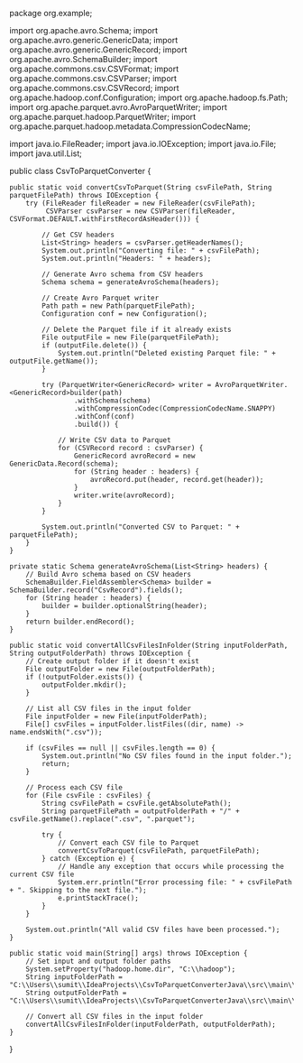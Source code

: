 package org.example;

import org.apache.avro.Schema;
import org.apache.avro.generic.GenericData;
import org.apache.avro.generic.GenericRecord;
import org.apache.avro.SchemaBuilder;
import org.apache.commons.csv.CSVFormat;
import org.apache.commons.csv.CSVParser;
import org.apache.commons.csv.CSVRecord;
import org.apache.hadoop.conf.Configuration;
import org.apache.hadoop.fs.Path;
import org.apache.parquet.avro.AvroParquetWriter;
import org.apache.parquet.hadoop.ParquetWriter;
import org.apache.parquet.hadoop.metadata.CompressionCodecName;

import java.io.FileReader;
import java.io.IOException;
import java.io.File;
import java.util.List;

public class CsvToParquetConverter {

    public static void convertCsvToParquet(String csvFilePath, String parquetFilePath) throws IOException {
        try (FileReader fileReader = new FileReader(csvFilePath);
             CSVParser csvParser = new CSVParser(fileReader, CSVFormat.DEFAULT.withFirstRecordAsHeader())) {

            // Get CSV headers
            List<String> headers = csvParser.getHeaderNames();
            System.out.println("Converting file: " + csvFilePath);
            System.out.println("Headers: " + headers);

            // Generate Avro schema from CSV headers
            Schema schema = generateAvroSchema(headers);

            // Create Avro Parquet writer
            Path path = new Path(parquetFilePath);
            Configuration conf = new Configuration();

            // Delete the Parquet file if it already exists
            File outputFile = new File(parquetFilePath);
            if (outputFile.delete()) {
                System.out.println("Deleted existing Parquet file: " + outputFile.getName());
            }

            try (ParquetWriter<GenericRecord> writer = AvroParquetWriter.<GenericRecord>builder(path)
                    .withSchema(schema)
                    .withCompressionCodec(CompressionCodecName.SNAPPY)
                    .withConf(conf)
                    .build()) {

                // Write CSV data to Parquet
                for (CSVRecord record : csvParser) {
                    GenericRecord avroRecord = new GenericData.Record(schema);
                    for (String header : headers) {
                        avroRecord.put(header, record.get(header));
                    }
                    writer.write(avroRecord);
                }
            }

            System.out.println("Converted CSV to Parquet: " + parquetFilePath);
        }
    }

    private static Schema generateAvroSchema(List<String> headers) {
        // Build Avro schema based on CSV headers
        SchemaBuilder.FieldAssembler<Schema> builder = SchemaBuilder.record("CsvRecord").fields();
        for (String header : headers) {
            builder = builder.optionalString(header);
        }
        return builder.endRecord();
    }

    public static void convertAllCsvFilesInFolder(String inputFolderPath, String outputFolderPath) throws IOException {
        // Create output folder if it doesn't exist
        File outputFolder = new File(outputFolderPath);
        if (!outputFolder.exists()) {
            outputFolder.mkdir();
        }

        // List all CSV files in the input folder
        File inputFolder = new File(inputFolderPath);
        File[] csvFiles = inputFolder.listFiles((dir, name) -> name.endsWith(".csv"));

        if (csvFiles == null || csvFiles.length == 0) {
            System.out.println("No CSV files found in the input folder.");
            return;
        }

        // Process each CSV file
        for (File csvFile : csvFiles) {
            String csvFilePath = csvFile.getAbsolutePath();
            String parquetFilePath = outputFolderPath + "/" + csvFile.getName().replace(".csv", ".parquet");

            try {
                // Convert each CSV file to Parquet
                convertCsvToParquet(csvFilePath, parquetFilePath);
            } catch (Exception e) {
                // Handle any exception that occurs while processing the current CSV file
                System.err.println("Error processing file: " + csvFilePath + ". Skipping to the next file.");
                e.printStackTrace();
            }
        }

        System.out.println("All valid CSV files have been processed.");
    }

    public static void main(String[] args) throws IOException {
        // Set input and output folder paths
        System.setProperty("hadoop.home.dir", "C:\\hadoop");
        String inputFolderPath = "C:\\Users\\sumit\\IdeaProjects\\CsvToParquetConverterJava\\src\\main\\resources\\input";
        String outputFolderPath = "C:\\Users\\sumit\\IdeaProjects\\CsvToParquetConverterJava\\src\\main\\resources\\output";

        // Convert all CSV files in the input folder
        convertAllCsvFilesInFolder(inputFolderPath, outputFolderPath);
    }
}

